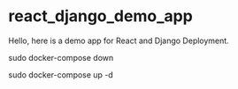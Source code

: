 # react_django_demo_app

Hello, here is a demo app for React and Django Deployment.


sudo docker-compose down 


sudo docker-compose up -d
